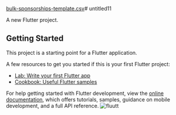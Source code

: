 [bulk-sponsorships-template.csv](https://github.com/Shivamplayboy/flutterapp/files/11910484/bulk-sponsorships-template.csv)# untitled11

A new Flutter project.

## Getting Started

This project is a starting point for a Flutter application.

A few resources to get you started if this is your first Flutter project:

- [Lab: Write your first Flutter app](https://docs.flutter.dev/get-started/codelab)
- [Cookbook: Useful Flutter samples](https://docs.flutter.dev/cookbook)

For help getting started with Flutter development, view the
[online documentation](https://docs.flutter.dev/), which offers tutorials,
samples, guidance on mobile development, and a full API reference.
![fluutt](https://github.com/Shivamplayboy/flutterapp/assets/133279714/a379cd2b-7a4a-499e-bb4a-ed985a068314)
